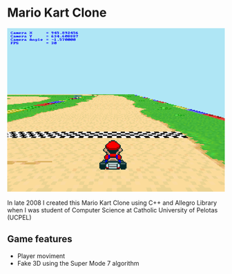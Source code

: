 Mario Kart Clone
================

![Mario Kart Clone](https://github.com/gustavosbarreto/mario-kart/raw/master/screenshot.png "Mario Kart Clone")

In late 2008 I created this Mario Kart Clone using C++ and Allegro Library
when I was student of Computer Science at Catholic University of Pelotas (UCPEL)

Game features
-------------

* Player moviment
* Fake 3D using the Super Mode 7 algorithm
